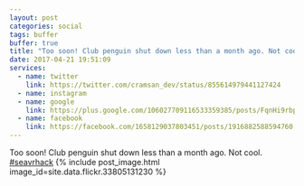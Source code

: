 ```yaml
---
layout: post
categories: social
tags: buffer
buffer: true
title: "Too soon! Club penguin shut down less than a month ago. Not cool. #seavrhack"
date: 2017-04-21 19:51:09
services: 
  - name: twitter
    link: https://twitter.com/cramsan_dev/status/855614979441127424
  - name: instagram
  - name: google
    link: https://plus.google.com/106027709116533359385/posts/FqnHi9rbpdS
  - name: facebook
    link: https://facebook.com/1658129037803451/posts/1916882588594760
---
```

Too soon! Club penguin shut down less than a month ago. Not cool. <a href="https://www.instagram.com/explore/tags/seavrhack" title="#seavrhack" class="hashtag" rel="external nofollow" target="_blank">#seavrhack</a>
{% include post_image.html image_id=site.data.flickr.33805131230 %}
